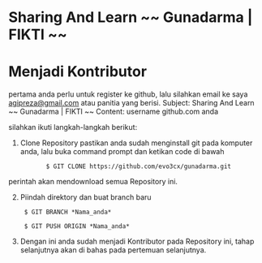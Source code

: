 # Sharing And Learn ~~ Gunadarma | FIKTI ~~

# Menjadi Kontributor
pertama anda perlu untuk register ke github, lalu silahkan email ke saya agipreza@gmail.com atau panitia yang berisi.
Subject: Sharing And Learn ~~ Gunadarma | FIKTI ~~
Content: username github.com anda  


 silahkan ikuti langkah-langkah berikut:

1. Clone Repository
pastikan anda sudah menginstall git pada komputer anda, lalu buka command prompt dan ketikan code di bawah

              $ GIT CLONE https://github.com/evo3cx/gunadarma.git
perintah akan mendownload semua Repository ini.

2. Piindah direktory dan buat branch baru

        $ GIT BRANCH *Nama_anda*

        $ GIT PUSH ORIGIN *Nama_anda*

3. Dengan ini anda sudah menjadi Kontributor pada Repository ini, tahap selanjutnya akan di bahas pada pertemuan selanjutnya.
